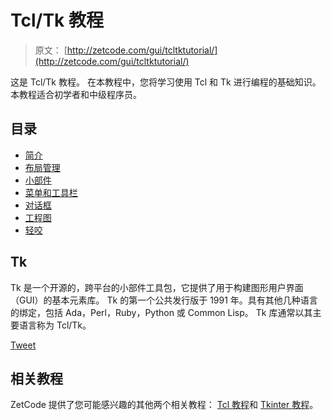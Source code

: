 # Tcl/Tk 教程

> 原文： [http://zetcode.com/gui/tcltktutorial/](http://zetcode.com/gui/tcltktutorial/)

这是 Tcl/Tk 教程。 在本教程中，您将学习使用 Tcl 和 Tk 进行编程的基础知识。 本教程适合初学者和中级程序员。

## 目录



*   [简介](introduction/)
*   [布局管理](layout/)
*   [小部件](widgets/)
*   [菜单和工具栏](menustoolbars/)
*   [对话框](dialogs/)
*   [工程图](drawing/)
*   [轻咬](nibbles/)



## Tk

Tk 是一个开源的，跨平台的小部件工具包，它提供了用于构建图形用户界面（GUI）的基本元素库。 Tk 的第一个公共发行版于 1991 年。具有其他几种语言的绑定，包括 Ada，Perl，Ruby，Python 或 Common Lisp。 Tk 库通常以其主要语言称为 Tcl/Tk。

[Tweet](https://twitter.com/share) 

## 相关教程

ZetCode 提供了您可能感兴趣的其他两个相关教程： [Tcl 教程](/lang/tcl/)和 [Tkinter 教程](/tkinter/)。